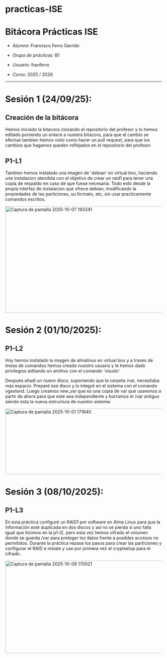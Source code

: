 # practicas-ISE

# Bitácora Prácticas ISE

- *Alumno:* Francisco Ferro Garrido

- *Grupo de prácticas:* B1

- *Usuario:* franferro


- *Curso:* 2025 / 2026

---

# Sesión 1 (24/09/25): 
## Creación de la bitácora
Hemos iniciado la bitacora clonando el repositorio del profesor y lo hemos editado poniendo un enlace a nuestra bitacora, para que el cambio se efectue tambien hemos visto como hacer un pull request, para que los cambios que hagamos queden reflejados en el repositorio del profesor.

## P1-L1
Tambien hemos instalado una imagen de 'debian' en virtual box, haciendo una instalacion atendida con el objetivo de crear un raid1 para tener una copia de respaldo en caso de que fuese necesaria. Todo esto desde la propia interfaz de instalacion que ofrece debian, modificando la propiedades de las particiones, su formato, etc, sin usar practicamente comandos escritos.

<img width="552" height="343" alt="Captura de pantalla 2025-10-07 193341" src="https://github.com/user-attachments/assets/e82e8a20-aed4-4d03-ad23-166f7e2c5c92" />

# Sesión 2 (01/10/2025):
## P1-L2
Hoy hemos instalado la imagen de almalinux en virtual box y a traves de lineas de comandos hemos creado nuestro usuario y le hemos dado privilegios editando un archivo con el comando 'visudo'.

Después añadí un nuevo disco, suponiendo que la carpeta /var, necesitaba más espacio. Preparé ese disco y lo integré en el sistema con el comando vgextend.
Luego creamos new_var que es una copia de var que usaremos a partir de ahora para que este sea independiente y borramos el /var antiguo siendo esta la nueva estructura de nuestro sistema:

<img width="892" height="212" alt="Captura de pantalla 2025-10-01 171640" src="https://github.com/user-attachments/assets/600559d6-98c8-4cc8-ac32-59357bb0f8d1" />

# Sesión 3 (08/10/2025):
## P1-L3
En esta práctica configuré un RAID1 por software en Alma Linux para que la información esté duplicada en dos discos y así no se pierda si uno falla igual que hicimos en la p1-l2, pero esta vez hemos cifrado el volumen donde se guarda /var para proteger los datos frente a posibles accesos no permitidos. Durante la práctica repasé los pasos para crear las particiones y configurar el RAID e instale y use por primera vez el cryptsetup para el cifrado.

<img width="636" height="298" alt="Captura de pantalla 2025-10-08 170021" src="https://github.com/user-attachments/assets/cb2fd7cd-5bf4-4571-847e-3d4741a6d258" />
